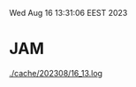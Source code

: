 Wed Aug 16 13:31:06 EEST 2023
# JAM
<a href='./cache/202308/16_13.log'>./cache/202308/16_13.log</a>
